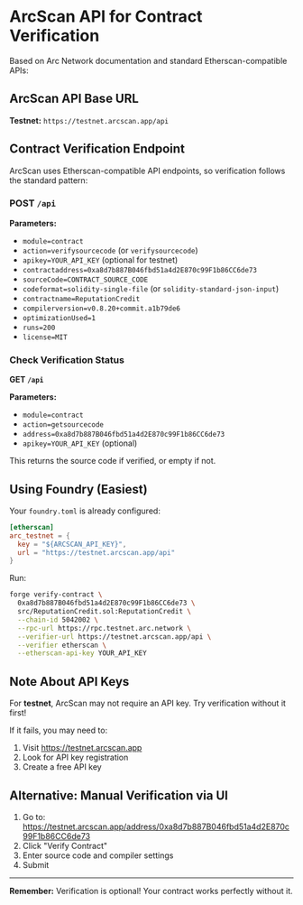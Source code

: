 # ArcScan API for Contract Verification

Based on Arc Network documentation and standard Etherscan-compatible APIs:

## ArcScan API Base URL

**Testnet:** `https://testnet.arcscan.app/api`

## Contract Verification Endpoint

ArcScan uses Etherscan-compatible API endpoints, so verification follows the standard pattern:

### POST `/api`

**Parameters:**
- `module=contract`
- `action=verifysourcecode` (or `verifysourcecode`)
- `apikey=YOUR_API_KEY` (optional for testnet)
- `contractaddress=0xa8d7b887B046fbd51a4d2E870c99F1b86CC6de73`
- `sourceCode=CONTRACT_SOURCE_CODE`
- `codeformat=solidity-single-file` (or `solidity-standard-json-input`)
- `contractname=ReputationCredit`
- `compilerversion=v0.8.20+commit.a1b79de6`
- `optimizationUsed=1`
- `runs=200`
- `license=MIT`

### Check Verification Status

**GET `/api`**

**Parameters:**
- `module=contract`
- `action=getsourcecode`
- `address=0xa8d7b887B046fbd51a4d2E870c99F1b86CC6de73`
- `apikey=YOUR_API_KEY` (optional)

This returns the source code if verified, or empty if not.

## Using Foundry (Easiest)

Your `foundry.toml` is already configured:

```toml
[etherscan]
arc_testnet = { 
  key = "${ARCSCAN_API_KEY}", 
  url = "https://testnet.arcscan.app/api" 
}
```

Run:
```bash
forge verify-contract \
  0xa8d7b887B046fbd51a4d2E870c99F1b86CC6de73 \
  src/ReputationCredit.sol:ReputationCredit \
  --chain-id 5042002 \
  --rpc-url https://rpc.testnet.arc.network \
  --verifier-url https://testnet.arcscan.app/api \
  --verifier etherscan \
  --etherscan-api-key YOUR_API_KEY
```

## Note About API Keys

For **testnet**, ArcScan may not require an API key. Try verification without it first!

If it fails, you may need to:
1. Visit https://testnet.arcscan.app
2. Look for API key registration
3. Create a free API key

## Alternative: Manual Verification via UI

1. Go to: https://testnet.arcscan.app/address/0xa8d7b887B046fbd51a4d2E870c99F1b86CC6de73
2. Click "Verify Contract" 
3. Enter source code and compiler settings
4. Submit

---

**Remember:** Verification is optional! Your contract works perfectly without it.


